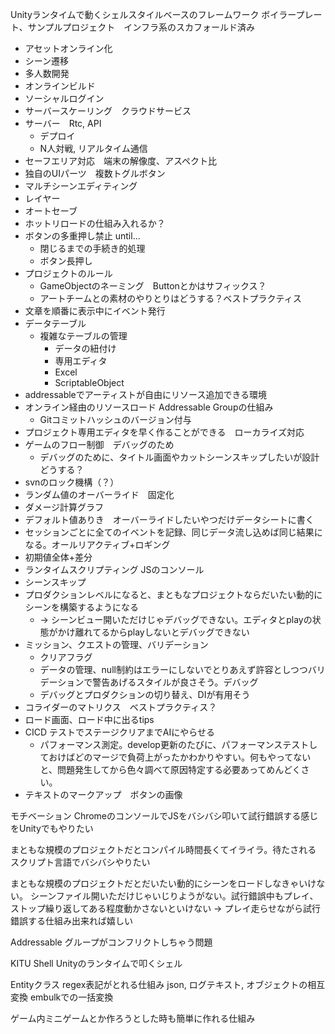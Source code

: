 Unityランタイムで動くシェルスタイルベースのフレームワーク
ボイラープレート、サンプルプロジェクト　インフラ系のスカフォールド済み

* アセットオンライン化
* シーン遷移
* 多人数開発
* オンラインビルド
* ソーシャルログイン
* サーバースケーリング　クラウドサービス
* サーバー　Rtc, API
	* デプロイ
	* N人対戦, リアルタイム通信
* 	セーフエリア対応　端末の解像度、アスペクト比
* 独自のUIパーツ　複数トグルボタン
* マルチシーンエディティング
* レイヤー
* オートセーブ
* ホットリロードの仕組み入れるか？
* ボタンの多重押し禁止 until... 
	* 閉じるまでの手続き的処理
	* ボタン長押し
* プロジェクトのルール
	*  GameObjectのネーミング　Buttonとかはサフィックス？
	* アートチームとの素材のやりとりはどうする？ベストプラクティス
* 文章を順番に表示中にイベント発行
* データテーブル
  * 複雑なテーブルの管理
	* データの紐付け
	* 専用エディタ
	* Excel
	* ScriptableObject
* addressableでアーティストが自由にリソース追加できる環境
* オンライン経由のリソースロード Addressable Groupの仕組み
  * Gitコミットハッシュのバージョン付与
* プロジェクト専用エディタを早く作ることができる　ローカライズ対応
* ゲームのフロー制御　デバッグのため
  * デバッグのために、タイトル画面やカットシーンスキップしたいが設計どうする？
* svnのロック機構（？）
* ランダム値のオーバーライド　固定化
* ダメージ計算グラフ
* デフォルト値ありき　オーバーライドしたいやつだけデータシートに書く
* セッションごとに全てのイベントを記録、同じデータ流し込めば同じ結果になる。オールリアクティブ+ロギング
* 初期値全体+差分
* ランタイムスクリプティング JSのコンソール
* シーンスキップ
* プロダクションレベルになると、まともなプロジェクトならだいたい動的にシーンを構築するようになる
  *  -> シーンビュー開いただけじゃデバッグできない。エディタとplayの状態がかけ離れてるからplayしないとデバッグできない
*  ミッション、クエストの管理、バリデーション
   *  クリアフラグ 
   *  データの管理、null制約はエラーにしないでとりあえず許容としつつバリデーションで警告あげるスタイルが良さそう。デバッグ
   *  デバッグとプロダクションの切り替え、DIが有用そう
*  コライダーのマトリクス　ベストプラクティス？
*  ロード画面、ロード中に出るtips
*  CICD テストでステージクリアまでAIにやらせる
   * パフォーマンス測定。develop更新のたびに、パフォーマンステストしておけばどのマージで負荷上がったかわかりやすい。何もやってないと、問題発生してから色々調べて原因特定する必要あってめんどくさい。
* テキストのマークアップ　ボタンの画像


モチベーション
ChromeのコンソールでJSをバシバシ叩いて試行錯誤する感じをUnityでもやりたい

まともな規模のプロジェクトだとコンパイル時間長くてイライラ。待たされる
スクリプト言語でバシバシやりたい

まともな規模のプロジェクトだとだいたい動的にシーンをロードしなきゃいけない。
シーンファイル開いただけじゃいじりようがない。試行錯誤中もプレイ、ストップ繰り返してある程度動かさないといけない
-> プレイ走らせながら試行錯誤する仕組み出来れば嬉しい

Addressable グループがコンフリクトしちゃう問題

KITU Shell
Unityのランタイムで叩くシェル

Entityクラス regex表記がとれる仕組み
json, ログテキスト, オブジェクトの相互変換
embulkでの一括変換

ゲーム内ミニゲームとか作ろうとした時も簡単に作れる仕組み